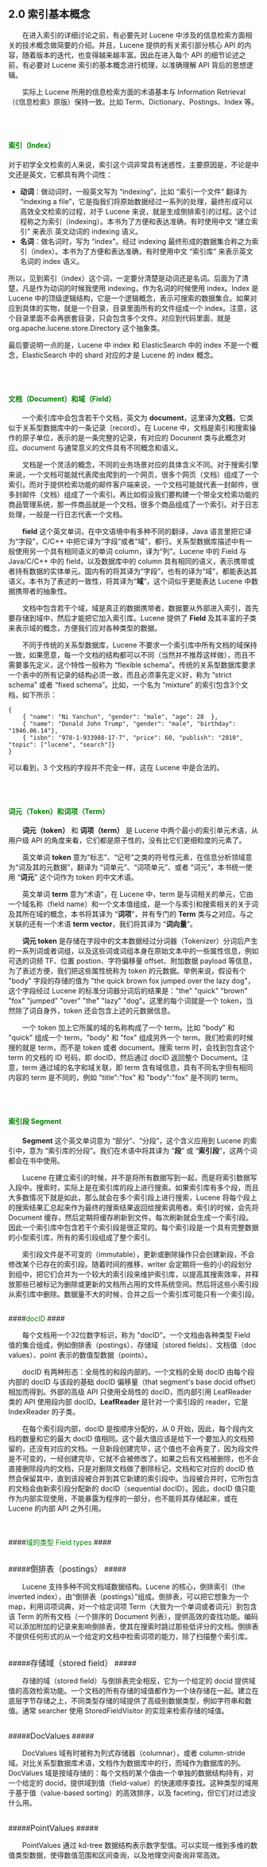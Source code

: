 ## 2.0 索引基本概念 ##

&emsp;&emsp;在进入索引的详细讨论之前，有必要先对 Lucene 中涉及的信息检索方面相关的技术概念做简要的介绍。并且，Lucene 提供的有关索引部分核心 API 的内容，随着版本的迭代，也变得越来越丰富。因此在进入每个 API 的细节论述之前，有必要对 Lucene 索引的基本概念进行梳理，以准确理解 API 背后的思想逻辑。

&emsp;&emsp;实际上 Lucene 所用的信息检索方面的术语基本与 Information Retrieval（《信息检索》原版）保持一致。比如 Term、Dictionary、Postings、Index 等。

<br/><br/>
#### <font color=green>索引（Index）</font> ####
对于初学全文检索的人来说，索引这个词非常具有迷惑性，主要原因是，不论是中文还是英文，它都具有两个词性：
- **动词**：做动词时，一般英文写为 “indexing”，比如 “索引一个文件” 翻译为 “indexing a file”，它是指我们将原始数据经过一系列的处理，最终形成可以高效全文检索的过程，对于 Lucene 来说，就是生成倒排索引的过程。这个过程称之为索引（indexing）。本书为了方便和表达准确，有时使用中文 “建立索引” 来表示 英文动词的 indexing 语义。
- **名词**：做名词时，写为 “index”。经过 indexing 最终形成的数据集合称之为索引（index）。本书为了方便和表达准确，有时使用中文 “索引库” 来表示英文名词的 index 语义。

所以，见到索引（index）这个词，一定要分清楚是动词还是名词。后面为了清楚，凡是作为动词的时候我使用 indexing，作为名词的时候使用 index。Index 是 Lucene 中的顶级逻辑结构，它是一个逻辑概念，表示可搜索的数据集合。如果对应到具体的实物，就是一个目录，目录里面所有的文件组成一个 index。注意，这个目录里面不会再嵌套目录，只会包含多个文件。对应到代码里面，就是 org.apache.lucene.store.Directory 这个抽象类。

最后要说明一点的是，Lucene 中 index 和 ElasticSearch 中的 index 不是一个概念，ElasticSearch 中的 shard 对应的才是 Lucene 的 index 概念。

<br/><br/>
#### <font color=green>文档（Document）和域（Field）</font> ####

&emsp;&emsp;一个索引库中会包含若干个文档，英文为 **document**，这里译为**文档**，它类似于关系型数据库中的一条记录（record）。在 Lucene 中，文档是索引和搜索操作的原子单位，表示的是一条完整的记录，有对应的 Docunent 类与此概念对应。document 与通常意义的文件具有不同概念和语义。

&emsp;&emsp;文档是一个灵活的概念，不同的业务场景对应的具体含义不同。对于搜索引擎来说，一个文档可能就代表爬虫爬到的一个网页，很多个网页（文档）组成了一个索引。而对于提供检索功能的邮件客户端来说，一个文档可能就代表一封邮件，很多封邮件（文档）组成了一个索引。再比如假设我们要构建一个带全文检索功能的商品管理系统，那一件商品就是一个文档，很多个商品组成了一个索引。对于日志处理，一般是一行日志代表一个文档。

&emsp;&emsp;**field** 这个英文单词，在中文语境中有多种不同的翻译，Java 语言里把它译为“字段”，C/C++ 中把它译为“字段”或者“域”，都行。关系型数据库描述中有一般使用另一个具有相同语义的单词 column，译为“列”。Lucene 中的 Field 与 Java/C/C++ 中的 field，以及数据库中的 column 具有相同的语义，表示携带或者持有数据的实体单元。国内有的将其译为“字段”，也有的译为“域”，都能表达其语义。本书为了表述的一致性，将其译为“**域**”，这个词似乎更能表达 Lucene 中数据携带者的抽象性。

&emsp;&emsp;文档中包含若干个域，域是真正的数据携带者，数据要从外部进入索引，首先要存储到域中，然后才能把它加入索引库。Lucene 提供了 **Field** 及其丰富的子类来表示域的概念，方便我们应对各种类型的数据。

&emsp;&emsp;不同于传统的关系型数据库，Lucene 不要求一个索引库中所有文档的域保持一致，如果愿意，每一个文档的结构都可以不同（当然并不推荐这样做），而且不需要事先定义，这个特性一般称为 “flexible schema”。传统的关系型数据库要求一个表中的所有记录的结构必须一致，而且必须事先定义好，称为 “strict schema” 或者 “fixed schema”。比如，一个名为 “mixture” 的索引包含3个文档，如下所示：

```
{
    { "name": "Ni Yanchun", "gender": "male", "age": 28  },
    { "name": "Donald John Trump", "gender": "male", "birthday": "1946.06.14"},
    { "isbn": "978-1-933988-17-7", "price": 60, "publish": "2010", "topic": ["lucene", "search"]}
}
```

可以看到，3 个文档的字段并不完全一样，这在 Lucene 中是合法的。


<br/><br/>
#### <font color=green>词元（Token）和词项（Term）</font> ####

&emsp;&emsp;**词元（token）** 和 **词项（term）** 是 Lucene 中两个最小的索引单元术语，从用户级 API 的角度来看，它们都是原子性的，没有比它们更细粒度的元素了。

&emsp;&emsp;英文单词 **token** 意为“标志”、“记号”之类的符号性元素，在信息分析领域意为“词及其的元数据”，翻译为 “词单元”、“词项单元”、或者 “词元”，本书统一使用 “**词元**” 这个词作为 token 的中文术语。

&emsp;&emsp;英文单词 **term** 意为“术语”，在 Lucene 中，term 是与词相关的单元，它由一个域名称（field name）和一个文本值组成，是一个与索引和搜索相关的关于词及其所在域的概念，本书将其译为 “**词项**”，并有专门的 **Term** 类与之对应。与之关联的还有一个术语 **term vector**，我们将其译为 “**词向量**”。

&emsp;&emsp;**词元 token** 是存储在字段中的文本数据经过分词器（Tokenizer）分词后产生的一系列词或者词组，以及这些词或词组本身在原始文本中的一些属性信息，例如可选的词频 TF、位置 postion、字符偏移量 offset、附加数据 payload 等信息，为了表述方便，我们把这些属性统称为 token 的元数据。举例来说，假设有个 "body" 字段的存储的值为 "the quick brown fox jumped over the lazy dog"，这个字段经过 Lucene 的标准分词器分词后的结果是："the" "quick" "brown" "fox" "jumped" "over" "the" "lazy" "dog"。这里的每个词就是一个 token，当然除了词自身外，token 还会包含上述的元数据信息。

&emsp;&emsp;一个 token 加上它所属的域的名称构成了一个 term。比如 "body" 和 "quick" 组成一个 term，"body" 和 "fox" 组成另外一个 term。我们检索的时候搜的就是 term，而不是 token 或者 document。搜索 term 时，会找到包含这个 term 的文档的 ID 号码，即 docID，然后通过 docID 返回整个 Document。注意，term 通过域的名字和域关联，即 term 含有域信息，具有不同名字但有相同内容的 term 是不同的，例如 "title":"fox" 和 "body":"fox" 是不同的 term。



<br/><br/>
#### <font color=green>索引段 Segment</font> ####

&emsp;&emsp;**Segment** 这个英文单词意为 “部分”、“分段”，这个含义应用到 Lucene 的索引中，意为 “索引库的分段”。我们在术语中将其译为 “**段**” 或 “**索引段**”，这两个词都会在书中使用。

&emsp;&emsp;Lucene 在建立索引的时候，并不是将所有数据写到一起，而是将索引数据写入段中。搜索时，实际上是在索引库的段上进行搜索。如果索引库有多个段，而且大多数情况下就是如此，那么就会在多个索引段上进行搜索，Lucene 将每个段上的搜索结果汇总起来作为最终的搜索结果返回给搜索调用者。索引的时候，会先将 Document 缓存，然后定期将缓存刷新到文件。每次刷新就会生成一个索引段。因此一个索引库中包含若干个索引段是很正常的。每个索引段是一个具有完整数据的小型索引库，所有的索引段组成了整个索引。

&emsp;&emsp;索引段文件是不可变的（immutable），更新或删除操作只会创建新段，不会修改某个已存在的索引段。随着时间的推移，writer 会定期将一些的小的段划分到组中，把它们合并为一个较大的索引段来维护索引库，以提高其搜索效率，并释放那些已被标记为删除或更新的文档所占用的文件系统空间。然后将这些小索引段从索引库中删除。数据量不大的时候，合并之后一个索引库可能只有一个索引段。


<br/>
####<font color=green>docID</font> ####

&emsp;&emsp;每个文档用一个32位数字标识，称为 "docID"。一个文档由各种类型 Field 值的集合组成，例如倒排表（postings）、存储域（stored fields）、文档值（doc values）、point 表示的数值型数据（points）。

&emsp;&emsp;docID 有两种形态：全局性的和段内部的。一个文档的全局 docID 由每个段内部的 docID 与该段的基础 docID 偏移量（that segment's base docid offset）相加而得到。外部的高级 API 只使用全局性的 docID，而内部引用 LeafReader 类的 API 使用段内部 docID。**LeafReader** 是针对一个索引段的 reader，它是 IndexReader 的子类。

&emsp;&emsp;在每个索引段内部，docID 是按顺序分配的，从 0 开始，因此，每个段内文档的数量和它的最大 docID 值相同。这个最大值应该是给下一个要加入的文档预留的，还没有对应的文档。一旦新段创建完毕，这个值也不会再变了，因为段文件是不可变的，一经创建完毕，它就不会被修改了。如果之后有文档被删除，也不会直接删除段内的文档，只是对删除文档做了删除标记，文档和它对应的 docID 依然会保留其中，直到该段被合并到其它新建的索引段中。当段被合并时，它所包含的文档会由新索引段分配新的 docID（sequential docID）。因此，docID 值只能作为内部实现使用，不能暴露为程序的一部分，也不能将其存储起来，或在 Lucene 的内部 API 之外引用。


<br/><br/>
####<font color=green>域的类型 Field types</font> ####

<br/>
#####<font size=3>倒排表（postings）</font> #####

&emsp;&emsp;Lucene 支持多种不同文档域数据结构。Lucene 的核心，倒排索引（the inverted index），由“倒排表（postings）”组成。倒排表，可以把它想象为一个 map，利用词项词典，对一个给定词项 Term（大致为一个单词或者词元）到包含该 Term 的所有文档（一个排序的 Document 列表），提供高效的查找功能。编码可以添加附加的记录来影响倒排表，使其在搜索时跳过那些低评分的文档。倒排表不提供任何形式的从一个给定的文档中检索词项的能力，除了扫描整个索引库。

<br/>
#####<font size=3>存储域（stored field）</font> #####

&emsp;&emsp;存储的域（stored field）与倒排表完全相反，它为一个给定的 docid 提供域值的高效检索功能。一个文档的所有存储的域值都作为一个块存储在一起。建立在底层字节存储之上，不同类型存储的域提供了高级别数据类型，例如字符串和数值。通常 searcher 使用 StoredFieldVisitor 的实现来检索存储的域值。

<br/>
#####<font size=3>DocValues</font> #####

&emsp;&emsp;DocValues 域有时被称为列式存储器（columnar），或者 column-stride 域。对比关系型数据库术语，文档作为数据库中的行，而域作为数据库的列。DocValues 域是按域存储的：每个文档的某个值由一个单独的数据结构持有，对一个给定的 docid，提供域到值（field-value）的快速顺序查找。这种类型的域用于基于值（value-based sorting）的高效排序，以及 faceting，但它们对过滤没什么用。

<br/>
#####<font size=3>PointValues</font> #####

&emsp;&emsp;PointValues 通过 kd-tree 数据结构表示数字型值。可以实现一维到多维的数值类型数据，使得数值范围和区间查询，以及地理空间查询非常高效。





